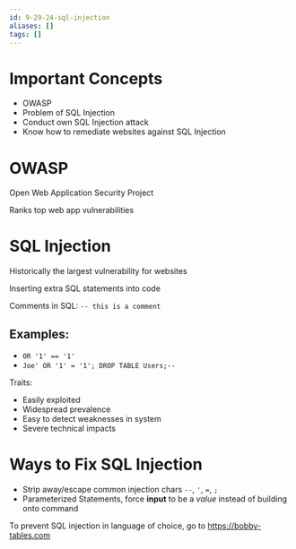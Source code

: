 ```yaml
---
id: 9-29-24-sql-injection
aliases: []
tags: []
---
```


# Important Concepts
- OWASP
- Problem of SQL Injection
- Conduct own SQL Injection attack
- Know how to remediate websites against SQL Injection

# OWASP
Open Web Application Security Project

Ranks top web app vulnerabilities

# SQL Injection
Historically the largest vulnerability for websites

Inserting extra SQL statements into code 

Comments in SQL: `-- this is a comment`

## Examples:
- `OR '1' == '1'`
- `Joe' OR '1' = '1'; DROP TABLE Users;--`

Traits:
- Easily exploited
- Widespread prevalence
- Easy to detect weaknesses in system
- Severe technical impacts

# Ways to Fix SQL Injection
- Strip away/escape common injection chars `--`, `'`, `=`, `;`
- Parameterized Statements, force **input** to be a _value_ instead of building onto command

To prevent SQL injection in language of choice, go to https://bobby-tables.com
